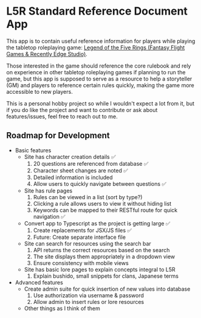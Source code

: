 # L5R Standard Reference Document App

This app is to contain useful reference information for players while playing the tabletop roleplaying game: [Legend of the Five Rings (Fantasy Flight Games & Recently Edge Studio)](https://www.edge-studio.net/games/l5r-core-rulebook/).

Those interested in the game should reference the core rulebook and rely on experience in other tabletop roleplaying games if planning to run the game, but this app is supposed to serve as a resource to help a storyteller (GM) and players to reference certain rules quickly, making the game more accessible to new players.

This is a personal hobby project so while I wouldn't expect a lot from it, but if you do like the project and want to contribute or ask about features/issues, feel free to reach out to me.

## Roadmap for Development

* Basic features 
  * Site has character creation details ✅
    1. 20 questions are referenced from database ✅
    2. Character sheet changes are noted ✅
    3. Detailed information is included
    4. Allow users to quickly navigate between questions ✅
  * Site has rule pages
    1. Rules can be viewed in a list (sort by type?)
    2. Clicking a rule allows users to view it without hiding list
    3. Keywords can be mapped to their RESTful route for quick navigation ✅
  * Convert app to Typescript as the project is getting large ✅
    1. Create replacements for JSX/JS files ✅
    2. Future: Create separate interface file
  * Site can search for resources using the search bar
    1. API returns the correct resources based on the search
    2. The site displays them appropriately in a dropdown view
    3. Ensure consistency with mobile views
  * Site has basic lore pages to explain concepts integral to L5R
    1. Explain bushido, small snippets for clans, Japanese terms
* Advanced features
  * Create admin suite for quick insertion of new values into database
    1. Use authorization via username & password
    2. Allow admin to insert rules or lore resources
  * Other things as I think of them